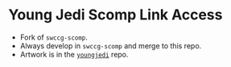 Young Jedi Scomp Link Access
=================


* Fork of `swccg-scomp`.
* Always develop in `swccg-scomp` and merge to this repo.
* Artwork is in the [`youngjedi`](https://github.com/swccgpc/youngjedi) repo.
